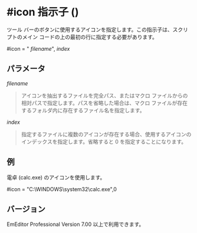 # \#icon 指示子 ()

ツール バーのボタンに使用するアイコンを指定します。この指示子は、スクリプトのメイン コードの上の最初の行に指定する必要があります。

#icon = " _filename_", _index_

## パラメータ

_filename_

> アイコンを抽出するファイルを完全パス、またはマクロ ファイルからの相対パスで指定します。パスを省略した場合は、マクロ ファイルが存在するフォルダ内に存在するファイル名を指定します。

_index_

> 指定するファイルに複数のアイコンが存在する場合、使用するアイコンのインデックスを指定します。省略すると 0 を指定することになります。

## 例

電卓 (calc.exe) のアイコンを使用します。

#icon = "C:\\WINDOWS\\system32\\calc.exe",0

## バージョン

EmEditor Professional Version 7.00 以上で利用できます。
